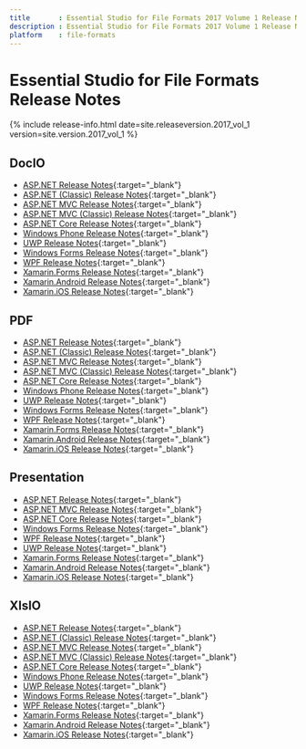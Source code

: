 ```yaml
---
title		: Essential Studio for File Formats 2017 Volume 1 Release Notes
description	: Essential Studio for File Formats 2017 Volume 1 Release Notes
platform	: file-formats
---
```


# Essential Studio for File Formats Release Notes

{% include release-info.html date=site.releaseversion.2017_vol_1 version=site.version.2017_vol_1 %} 

## DocIO

* [ASP.NET Release Notes](/aspnet/release-notes/v15.1.0.33#docio){:target="_blank"}
* [ASP.NET (Classic) Release Notes](/aspnet-classic/release-notes/v15.1.0.33#docio){:target="_blank"}
* [ASP.NET MVC Release Notes](/aspnetmvc/release-notes/v15.1.0.33#docio){:target="_blank"}
* [ASP.NET MVC (Classic) Release Notes](/aspnetmvc-classic/release-notes/v15.1.0.33#docio){:target="_blank"}
* [ASP.NET Core Release Notes](/aspnet-core/release-notes/v15.1.0.33#docio){:target="_blank"}
* [Windows Phone Release Notes](/wp8/release-notes/wp-winrt/v15.1.0.33#docio){:target="_blank"}
* [UWP Release Notes](/uwp/release-notes/v15.1.0.33#docio){:target="_blank"}
* [Windows Forms Release Notes](/windowsforms/release-notes/v15.1.0.33#docio){:target="_blank"}
* [WPF Release Notes](/wpf/release-notes/v15.1.0.33#docio){:target="_blank"}
* [Xamarin.Forms Release Notes](/xamarin/release-notes/v15.1.0.33#docio){:target="_blank"}
* [Xamarin.Android Release Notes](/xamarin-android/release-notes/v15.1.0.33#docio){:target="_blank"}
* [Xamarin.iOS Release Notes](/xamarin-ios/release-notes/v15.1.0.33#docio){:target="_blank"}

## PDF

* [ASP.NET Release Notes](/aspnet/release-notes/v15.1.0.33#pdf){:target="_blank"}
* [ASP.NET (Classic) Release Notes](/aspnet-classic/release-notes/v15.1.0.33#pdf){:target="_blank"}
* [ASP.NET MVC Release Notes](/aspnetmvc/release-notes/v15.1.0.33#pdf){:target="_blank"}
* [ASP.NET MVC (Classic) Release Notes](/aspnetmvc-classic/release-notes/v15.1.0.33#pdf){:target="_blank"}
* [ASP.NET Core Release Notes](/aspnet-core/release-notes/v15.1.0.33#pdf){:target="_blank"}
* [Windows Phone Release Notes](/wp8/release-notes/wp-winrt/v15.1.0.33#pdf){:target="_blank"}
* [UWP Release Notes](/uwp/release-notes/v15.1.0.33#pdf){:target="_blank"}
* [Windows Forms Release Notes](/windowsforms/release-notes/v15.1.0.33#pdf){:target="_blank"}
* [WPF Release Notes](/wpf/release-notes/v15.1.0.33#pdf){:target="_blank"}
* [Xamarin.Forms Release Notes](/xamarin/release-notes/v15.1.0.33#pdf){:target="_blank"}
* [Xamarin.Android Release Notes](/xamarin-android/release-notes/v15.1.0.33#pdf){:target="_blank"}
* [Xamarin.iOS Release Notes](/xamarin-ios/release-notes/v15.1.0.33#pdf){:target="_blank"}

## Presentation

* [ASP.NET Release Notes](/aspnet/release-notes/v15.1.0.33#presentation){:target="_blank"}
* [ASP.NET MVC Release Notes](/aspnetmvc/release-notes/v15.1.0.33#presentation){:target="_blank"}
* [ASP.NET Core Release Notes](/aspnet-core/release-notes/v15.1.0.33#presentation){:target="_blank"}
* [Windows Forms Release Notes](/windowsforms/release-notes/v15.1.0.33#presentation){:target="_blank"}
* [WPF Release Notes](/wpf/release-notes/v15.1.0.33#presentation){:target="_blank"}
* [UWP Release Notes](/uwp/release-notes/v15.1.0.33#presentation){:target="_blank"}
* [Xamarin.Forms Release Notes](/xamarin/release-notes/v15.1.0.33#presentation){:target="_blank"}
* [Xamarin.Android Release Notes](/xamarin-android/release-notes/v15.1.0.33#presentation){:target="_blank"}
* [Xamarin.iOS Release Notes](/xamarin-ios/release-notes/v15.1.0.33#presentation){:target="_blank"}

## XlsIO

* [ASP.NET Release Notes](/aspnet/release-notes/v15.1.0.33#xlsio){:target="_blank"}
* [ASP.NET (Classic) Release Notes](/aspnet-classic/release-notes/v15.1.0.33#xlsio){:target="_blank"}
* [ASP.NET MVC Release Notes](/aspnetmvc/release-notes/v15.1.0.33#xlsio){:target="_blank"}
* [ASP.NET MVC (Classic) Release Notes](/aspnetmvc-classic/release-notes/v15.1.0.33#xlsio){:target="_blank"}
* [ASP.NET Core Release Notes](/aspnet-core/release-notes/v15.1.0.33#xlsio){:target="_blank"}
* [Windows Phone Release Notes](/wp8/release-notes/wp-winrt/v15.1.0.33#xlsio){:target="_blank"}
* [UWP Release Notes](/uwp/release-notes/v15.1.0.33#xlsio){:target="_blank"}
* [Windows Forms Release Notes](/windowsforms/release-notes/v15.1.0.33#xlsio){:target="_blank"}
* [WPF Release Notes](/wpf/release-notes/v15.1.0.33#xlsio){:target="_blank"}
* [Xamarin.Forms Release Notes](/xamarin/release-notes/v15.1.0.33#xlsio){:target="_blank"}
* [Xamarin.Android Release Notes](/xamarin-android/release-notes/v15.1.0.33#xlsio){:target="_blank"}
* [Xamarin.iOS Release Notes](/xamarin-ios/release-notes/v15.1.0.33#xlsio){:target="_blank"}
